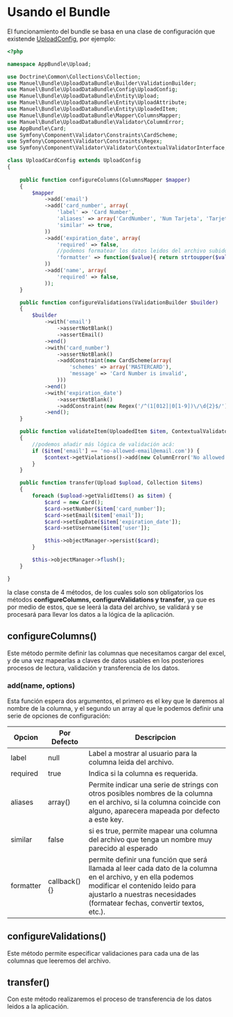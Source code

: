 # Usando el Bundle

El funcionamiento del bundle se basa en una clase de configuración que existende [UploadConfig](https://github.com/manuel/UploadDataBundle2/blob/master/Config/UploadConfig.php), por ejemplo:

```php
<?php

namespace AppBundle\Upload;

use Doctrine\Common\Collections\Collection;
use Manuel\Bundle\UploadDataBundle\Builder\ValidationBuilder;
use Manuel\Bundle\UploadDataBundle\Config\UploadConfig;
use Manuel\Bundle\UploadDataBundle\Entity\Upload;
use Manuel\Bundle\UploadDataBundle\Entity\UploadAttribute;
use Manuel\Bundle\UploadDataBundle\Entity\UploadedItem;
use Manuel\Bundle\UploadDataBundle\Mapper\ColumnsMapper;
use Manuel\Bundle\UploadDataBundle\Validator\ColumnError;
use AppBundle\Card;
use Symfony\Component\Validator\Constraints\CardScheme;
use Symfony\Component\Validator\Constraints\Regex;
use Symfony\Component\Validator\Validator\ContextualValidatorInterface;

class UploadCardConfig extends UploadConfig
{
    
    public function configureColumns(ColumnsMapper $mapper)
    {
        $mapper
            ->add('email')
            ->add('card_number', array(
                'label' => 'Card Number',
                'aliases' => array('CardNumber', 'Num Tarjeta', 'Tarjeta'),
                'similar' => true, 
            ))
            ->add('expiration_date', array(
                'required' => false,
                //podemos formatear los datos leidos del archivo subido.
                'formatter' => function($value){ return strtoupper($value); },
            ))
            ->add('name', array(
                'required' => false,
            ));
    }

    public function configureValidations(ValidationBuilder $builder)
    {
        $builder
            ->with('email')
                ->assertNotBlank()
                ->assertEmail()
            ->end()
            ->with('card_number')
                ->assertNotBlank()
                ->addConstraint(new CardScheme(array(
                    'schemes' => array('MASTERCARD'),
                    'message' => 'Card Number is invalid',
                )))
            ->end()
            ->with('expiration_date')
                ->assertNotBlank()
                ->addConstraint(new Regex('/^(1[012]|0[1-9])\/\d{2}$/'))
            ->end();
    }

    public function validateItem(UploadedItem $item, ContextualValidatorInterface $context, Upload $upload)
    {
        //podemos añadir más lógica de validación acá:
        if ($item['email'] == 'no-allowed-email@email.com')) {
            $context->getViolations()->add(new ColumnError('No allowed Email', 'email'));
        }
    }

    public function transfer(Upload $upload, Collection $items)
    {
        foreach ($upload->getValidItems() as $item) {
            $card = new Card();
            $card->setNumber($item['card_number']);
            $card->setEmail($item['email']);
            $card->setExpDate($item['expiration_date']);
            $card->setUsername($item['user']);

            $this->objectManager->persist($card);
        }

        $this->objectManager->flush();
    }

}
```

la clase consta de 4 métodos, de los cuales solo son obligatorios los métodos **configureColumns, configureValidations y transfer**, ya que es por medio de estos, que se leerá la data del archivo, se validará y se procesará para llevar los datos a la lógica de la aplicación.

## configureColumns()

Este método permite definir las columnas que necesitamos cargar del excel, y de una vez mapearlas a claves de datos usables en los posteriores procesos de lectura, validación y transferencia de los datos.

### add(name, options)

Esta función espera dos argumentos, el primero es el key que le daremos al nombre de la columna, y el segundo un array al que le podemos definir una serie de opciones de configuración:

Opcion      | Por Defecto       | Descripcion
 ---        | ---               | --- 
label       | null              | Label a mostrar al usuario para la columna leida del archivo.
required    | true              | Indica si la columna es requerida.
aliases     | array()           | Permite indicar una serie de strings con otros posibles nombres de la columna en el archivo, si la columna coincide con alguno, aparecera mapeada por defecto a este key.
similar     | false             | si es true, permite mapear una columna del archivo que tenga un nombre muy parecido al esperado
formatter   | callback(){}      | permite definir una función que será llamada al leer cada dato de la columna en el archivo, y en ella podemos modificar el contenido leido para ajustarlo a nuestras necesidades (formatear fechas, convertir textos, etc.).

## configureValidations()

Este método permite especificar validaciones para cada una de las columnas que leeremos del archivo.

## transfer()

Con este método realizaremos el proceso de transferencia de los datos leidos a la aplicación.

